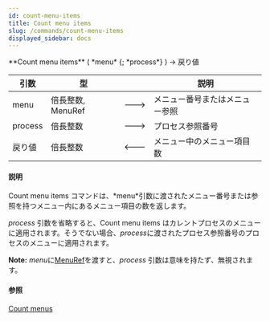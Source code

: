 ```yaml
---
id: count-menu-items
title: Count menu items
slug: /commands/count-menu-items
displayed_sidebar: docs
---
```


<!--REF #_command_.Count menu items.Syntax-->**Count menu items** ( *menu* {; *process*} ) -> 戻り値<!-- END REF-->
<!--REF #_command_.Count menu items.Params-->
| 引数 | 型 |  | 説明 |
| --- | --- | --- | --- |
| menu | 倍長整数, MenuRef | &#x1F852; | メニュー番号またはメニュー参照 |
| process | 倍長整数 | &#x1F852; | プロセス参照番号 |
| 戻り値 | 倍長整数 | &#x1F850; | メニュー中のメニュー項目数 |

<!-- END REF-->

#### 説明 

<!--REF #_command_.Count menu items.Summary-->Count menu items コマンドは、*menu*引数に渡されたメニュー番号または参照を持つメニュー内にあるメニュー項目の数を返します。<!-- END REF-->

*process* 引数を省略すると、Count menu items はカレントプロセスのメニューに適用されます。そうでない場合、*process*に渡されたプロセス参照番号のプロセスのメニューに適用されます。

**Note:** *menu*に[MenuRef](# "Unique ID (16-character alphanumeric) of a menu")を渡すと、*process* 引数は意味を持たず、無視されます。

#### 参照 

[Count menus](count-menus.md)  